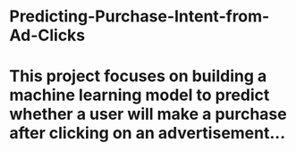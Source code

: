 # Predicting-Purchase-Intent-from-Ad-Clicks
# This project focuses on building a machine learning model to predict whether a user will make a purchase after clicking on an advertisement...
